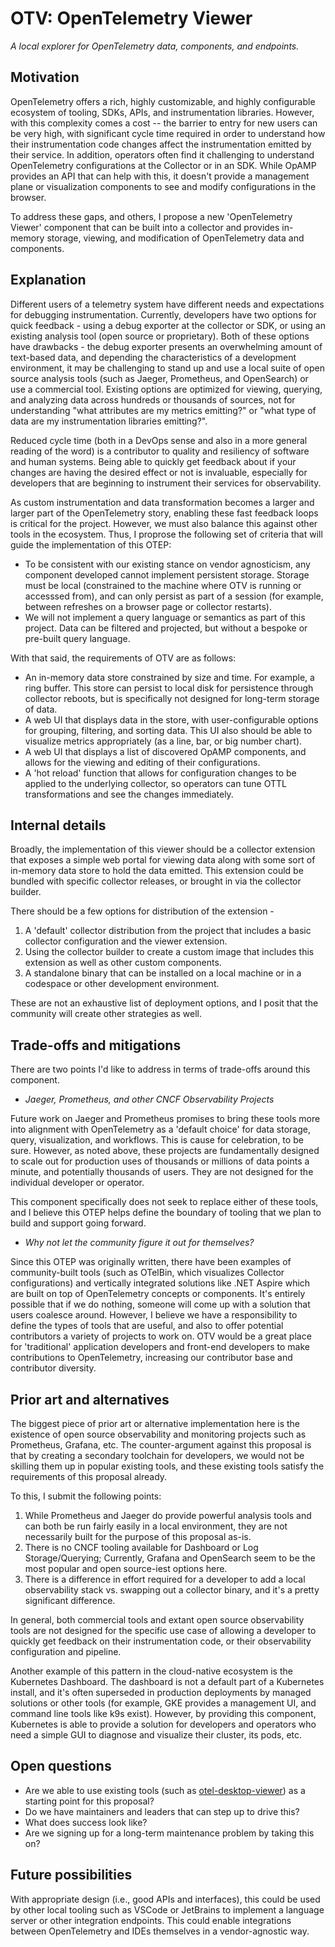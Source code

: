 # OTV: OpenTelemetry Viewer

_A local explorer for OpenTelemetry data, components, and endpoints._

## Motivation

OpenTelemetry offers a rich, highly customizable, and highly configurable
ecosystem of tooling, SDKs, APIs, and instrumentation libraries. However, with
this complexity comes a cost -- the barrier to entry for new users can be very
high, with significant cycle time required in order to understand how their
instrumentation code changes affect the instrumentation emitted by their
service. In addition, operators often find it challenging to understand
OpenTelemetry configurations at the Collector or in an SDK. While OpAMP provides
an API that can help with this, it doesn't provide a management plane or
visualization components to see and modify configurations in the browser.

To address these gaps, and others, I propose a new 'OpenTelemetry Viewer'
component that can be built into a collector and provides in-memory storage,
viewing, and modification of OpenTelemetry data and components.

## Explanation

Different users of a telemetry system have different needs and expectations for
debugging instrumentation. Currently, developers have two options for
quick feedback - using a debug exporter at the collector or SDK, or using an
existing analysis tool (open source or proprietary). Both of these options have
drawbacks - the debug exporter presents an overwhelming amount of text-based
data, and depending the characteristics of a development environment, it may be
challenging to stand up and use a local suite of open source analysis tools
(such as Jaeger, Prometheus, and OpenSearch) or use a commercial tool. Existing
options are optimized for viewing, querying, and analyzing data across hundreds
or thousands of sources, not for understanding "what attributes are my metrics
emitting?" or "what type of data are my instrumentation libraries emitting?".

Reduced cycle time (both in a DevOps sense and also in a more general reading of
the word) is a contributor to quality and resiliency of software and human
systems. Being able to quickly get feedback about if your changes are having the
desired effect or not is invaluable, especially for developers that are
beginning to instrument their services for observability.

As custom instrumentation and data transformation becomes a larger and larger
part of the OpenTelemetry story, enabling these fast feedback loops is critical
for the project. However, we must also balance this against other tools in the
ecosystem. Thus, I proprose the following set of criteria that will guide the
implementation of this OTEP:

- To be consistent with our existing stance on vendor agnosticism, any component
  developed cannot implement persistent storage. Storage must be local
  (constrained to the machine where OTV is running or accesssed from), and can
  only persist as part of a session (for example, between refreshes on a browser
  page or collector restarts).
- We will not implement a query language or semantics as part of this project.
  Data can be filtered and projected, but without a bespoke or pre-built query
  language.

With that said, the requirements of OTV are as follows:

- An in-memory data store constrained by size and time. For example, a ring
  buffer. This store can persist to local disk for persistence through collector
  reboots, but is specifically not designed for long-term storage of data.
- A web UI that displays data in the store, with user-configurable options for
  grouping, filtering, and sorting data. This UI also should be able to
  visualize metrics appropriately (as a line, bar, or big number chart).
- A web UI that displays a list of discovered OpAMP components, and allows for
  the viewing and editing of their configurations.
- A 'hot reload' function that allows for configuration changes to be applied to
  the underlying collector, so operators can tune OTTL transformations and see
  the changes immediately.

## Internal details

Broadly, the implementation of this viewer should be a collector extension that
exposes a simple web portal for viewing data along with some sort of in-memory data store
to hold the data emitted. This extension could be bundled with specific
collector releases, or brought in via the collector builder.

There should be a few options for distribution of the extension -

1. A 'default' collector distribution from the project that includes a basic
   collector configuration and the viewer extension.
2. Using the collector builder to create a custom image that includes this
   extension as well as other custom components.
3. A standalone binary that can be installed on a local machine or in a
   codespace or other development environment.

These are not an exhaustive list of deployment options, and I posit that the
community will create other strategies as well.

## Trade-offs and mitigations

There are two points I'd like to address in terms of trade-offs around this
component.

- _Jaeger, Prometheus, and other CNCF Observability Projects_

Future work on Jaeger and Prometheus promises to bring these tools more into
alignment with OpenTelemetry as a 'default choice' for data storage, query,
visualization, and workflows. This is cause for celebration, to be sure.
However, as noted above, these projects are fundamentally designed to scale out
for production uses of thousands or millions of data points a minute, and
potentially thousands of users. They are not designed for the individual
developer or operator.

This component specifically does not seek to replace either of these tools, and
I believe this OTEP helps define the boundary of tooling that we plan to build
and support going forward.

- _Why not let the community figure it out for themselves?_

Since this OTEP was originally written, there have been examples of
community-built tools (such as OTelBin, which visualizes Collector
configurations) and vertically integrated solutions like .NET Aspire which are
built on top of OpenTelemetry concepts or components. It's entirely possible
that if we do nothing, someone will come up with a solution that users coalesce
around. However, I believe we have a responsibility to define the types of tools
that are useful, and also to offer potential contributors a variety of projects
to work on. OTV would be a great place for 'traditional' application developers
and front-end developers to make contributions to OpenTelemetry, increasing our
contributor base and contributor diversity.

## Prior art and alternatives

The biggest piece of prior art or alternative implementation here is the
existence of open source observability and monitoring projects such as
Prometheus, Grafana, etc. The counter-argument against this proposal is that by
creating a secondary toolchain for developers, we would not be skilling them up
in popular existing tools, and these existing tools satisfy the requirements of
this proposal already.

To this, I submit the following points:

1. While Prometheus and Jaeger do provide powerful analysis tools and can both
   be run fairly easily in a local environment, they are not necessarily built
   for the purpose of this proposal as-is.
2. There is no CNCF tooling available for Dashboard or Log Storage/Querying;
   Currently, Grafana and OpenSearch seem to be the most popular and open
   source-iest options here.
3. There is a difference in effort required for a developer to add a local
   observability stack vs. swapping out a collector binary, and it's a pretty
   significant difference.

In general, both commercial tools and extant open source observability tools are
not designed for the specific use case of allowing a developer to quickly get
feedback on their instrumentation code, or their observability configuration and
pipeline.

Another example of this pattern in the cloud-native ecosystem is the Kubernetes
Dashboard. The dashboard is not a default part of a Kubernetes install, and it's
often superseded in production deployments by managed solutions or other tools
(for example, GKE provides a management UI, and command line tools like k9s
exist). However, by providing this component, Kubernetes is able to provide a
solution for developers and operators who need a simple GUI to diagnose and
visualize their cluster, its pods, etc.

## Open questions

- Are we able to use existing tools (such as
  [otel-desktop-viewer](https://github.com/open-telemetry/community/issues/1515))
  as a starting point for this proposal?
- Do we have maintainers and leaders that can step up to drive this?
- What does success look like?
- Are we signing up for a long-term maintenance problem by taking this on?

## Future possibilities

With appropriate design (i.e., good APIs and interfaces), this could be used by
other local tooling such as VSCode or JetBrains to implement a language server
or other integration endpoints. This could enable integrations between
OpenTelemetry and IDEs themselves in a vendor-agnostic way.
